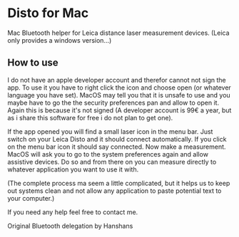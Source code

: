 # Disto for Mac
Mac Bluetooth helper for Leica distance laser measurement devices. (Leica only provides a windows version…)

## How to use

I do not have an apple developer account and therefor cannot not sign the app.
To use it you have to right click the icon and choose open (or whatever language you have set). MacOS may tell you that it is unsafe to use and you maybe have to go the the security preferences pan and allow to open it. Again this is because it's not signed (A developer account is 99€ a year, but as i share this software for free i do not plan to get one).

If the app opened you will find a small laser icon in the menu bar. Just switch on your Leica Disto and it should connect automatically. If you click on the menu bar icon it should say connected. Now make a measurement. MacOS will ask you to go to the system preferences again and allow assistive devices. Do so and from there on you can measure directly to whatever application you want to use it with.

(The complete process ma seem a little complicated, but it helps us to keep out systems clean and not allow any application to paste potential text to your computer.)

If you need any help feel free to contact me.


Original Bluetooth delegation by Hanshans
